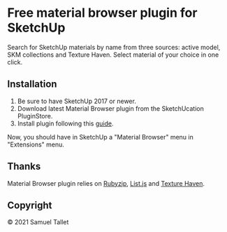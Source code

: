 # Free material browser plugin for SketchUp

Search for SketchUp materials by name from three sources: active model, SKM collections and Texture Haven. Select material of your choice in one click.

Installation
------------

1. Be sure to have SketchUp 2017 or newer.
2. Download latest Material Browser plugin from the SketchUcation PluginStore.
3. Install plugin following this [guide](https://help.sketchup.com/article/3000263).

Now, you should have in SketchUp a "Material Browser" menu in "Extensions" menu.

Thanks
------

Material Browser plugin relies on [Rubyzip](https://github.com/rubyzip/rubyzip), [List.js](https://github.com/javve/list.js) and [Texture Haven](https://github.com/gregzaal/Texture-Haven).

Copyright
---------

© 2021 Samuel Tallet
